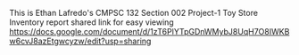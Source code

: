 This is Ethan Lafredo's CMPSC 132 Section 002 Project-1 Toy Store Inventory
report shared link for easy viewing
https://docs.google.com/document/d/1zT6PlYTpGDnWMybJ8UqH7O8IWKBw6cvJ8azEtgwcyzw/edit?usp=sharing 
